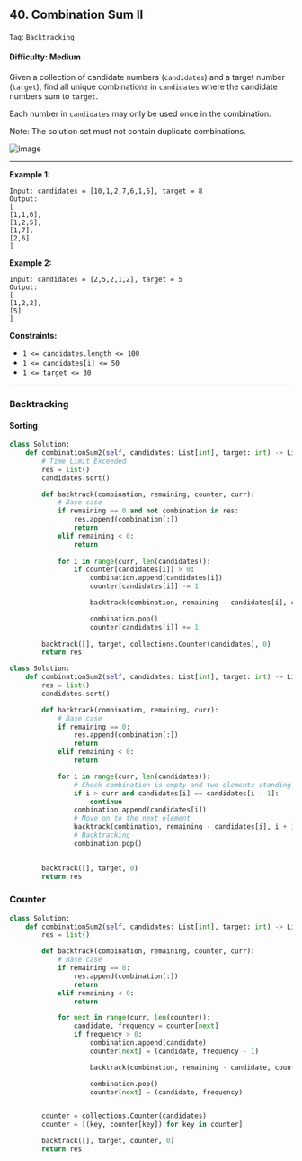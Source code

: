 ## 40. Combination Sum II

```Tag```: ```Backtracking```

#### Difficulty: Medium

Given a collection of candidate numbers (```candidates```) and a target number (```target```), find all unique combinations in ```candidates``` where the candidate numbers sum to ```target```.

Each number in ```candidates``` may only be used once in the combination.

Note: The solution set must not contain duplicate combinations.

![image](https://user-images.githubusercontent.com/35042430/218571187-87c66f30-da2f-4895-9451-862808d31c92.png)

---

__Example 1:__
```
Input: candidates = [10,1,2,7,6,1,5], target = 8
Output: 
[
[1,1,6],
[1,2,5],
[1,7],
[2,6]
]
```

__Example 2:__
```
Input: candidates = [2,5,2,1,2], target = 5
Output: 
[
[1,2,2],
[5]
]
```

__Constraints:__

- ```1 <= candidates.length <= 100```
- ```1 <= candidates[i] <= 50```
- ```1 <= target <= 30```

---

### Backtracking

#### Sorting

```Python
class Solution:
    def combinationSum2(self, candidates: List[int], target: int) -> List[List[int]]:
        # Time Limit Exceeded
        res = list()
        candidates.sort()

        def backtrack(combination, remaining, counter, curr):
            # Base case
            if remaining == 0 and not combination in res:
                res.append(combination[:])
                return
            elif remaining < 0:
                return
  
            for i in range(curr, len(candidates)):
                if counter[candidates[i]] > 0:
                    combination.append(candidates[i])
                    counter[candidates[i]] -= 1

                    backtrack(combination, remaining - candidates[i], counter, i + 1)

                    combination.pop()
                    counter[candidates[i]] += 1
            
        backtrack([], target, collections.Counter(candidates), 0)
        return res
```

```Python
class Solution:
    def combinationSum2(self, candidates: List[int], target: int) -> List[List[int]]:
        res = list()
        candidates.sort()

        def backtrack(combination, remaining, curr):
            # Base case
            if remaining == 0:
                res.append(combination[:])
                return
            elif remaining < 0:
                return

            for i in range(curr, len(candidates)):
                # Check combination is empty and two elements standing next to each other in a sorted array are the same
                if i > curr and candidates[i] == candidates[i - 1]:
                    continue
                combination.append(candidates[i])
                # Move on to the next element
                backtrack(combination, remaining - candidates[i], i + 1)
                # Backtracking
                combination.pop()

            
        backtrack([], target, 0)
        return res
```

### Counter

```Python
class Solution:
    def combinationSum2(self, candidates: List[int], target: int) -> List[List[int]]:
        res = list()

        def backtrack(combination, remaining, counter, curr):
            # Base case
            if remaining == 0:
                res.append(combination[:])
                return
            elif remaining < 0:
                return

            for next in range(curr, len(counter)):
                candidate, frequency = counter[next]
                if frequency > 0:
                    combination.append(candidate)
                    counter[next] = (candidate, frequency - 1)

                    backtrack(combination, remaining - candidate, counter, next)

                    combination.pop()
                    counter[next] = (candidate, frequency)     


        counter = collections.Counter(candidates)
        counter = [(key, counter[key]) for key in counter]

        backtrack([], target, counter, 0)
        return res
```



